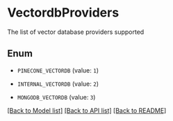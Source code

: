 # VectordbProviders

The list of vector database providers supported

## Enum

* `PINECONE_VECTORDB` (value: `1`)

* `INTERNAL_VECTORDB` (value: `2`)

* `MONGODB_VECTORDB` (value: `3`)

[[Back to Model list]](../README.md#documentation-for-models) [[Back to API list]](../README.md#documentation-for-api-endpoints) [[Back to README]](../README.md)


